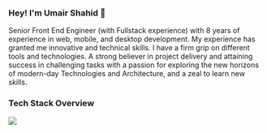 ### Hey! I'm Umair Shahid  👋

Senior Front End Engineer (with Fullstack experience) with 8 years of experience in web, mobile, and desktop development. My experience has granted me innovative and technical skills. I have a firm grip on different tools and technologies. A strong believer in project delivery and attaining success in challenging tasks with a passion for exploring the new horizons of modern-day Technologies and Architecture, and a zeal to learn new skills.

### Tech Stack Overview
<p align="">
  <a href="https://skillicons.dev">
    <img src="https://skillicons.dev/icons?i=html,css,js,react,angular,apollo,tailwind,git,aws,azure,dotnet" />
  </a>
</p>
